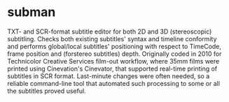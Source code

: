 # subman
TXT- and SCR-format subtitle editor for both 2D and 3D (stereoscopic) subtitling. Checks both existing subtitles' syntax and timeline conformity and performs global/local subtitles' positioning with respect to TimeCode, frame position and (forstereo subtitles) depth.
Originally coded in 2010 for Technicolor Creative Services film-out workflow, where 35mm films were printed using Cinevation's Cinevator, that supported real-time printing of subtitles in SCR format. Last-minute changes were often needed, so a reliable command-line tool that automated such processing to some or all the subtitles proved useful.
